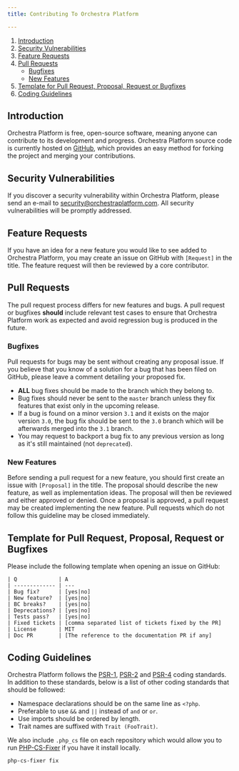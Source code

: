 ```yaml
---
title: Contributing To Orchestra Platform

---
```


1. [Introduction](#introduction)
2. [Security Vulnerabilities](#security-vulnerabilities)
3. [Feature Requests](#feature-requests)
4. [Pull Requests](#pull-requests)
    - [Bugfixes](#pr-for-bugfixes)
    - [New Features](#pr-for-new-features)
5. [Template for Pull Request, Proposal, Request or Bugfixes](#templates)
6. [Coding Guidelines](#coding-guidelines)

<a name="introduction"></a>
## Introduction

Orchestra Platform is free, open-source software, meaning anyone can contribute to its development and progress. Orchestra Platform source code is currently hosted on [GitHub](https://github.com), which provides an easy method for forking the project and merging your contributions.

<a name="security-vulnerabilities"></a>
## Security Vulnerabilities

If you discover a security vulnerability within Orchestra Platform, please send an e-mail to security@orchestraplatform.com. All security vulnerabilities will be promptly addressed.

<a name="feature-requests"></a>
## Feature Requests

If you have an idea for a new feature you would like to see added to Orchestra Platform, you may create an issue on GitHub with `[Request]` in the title. The feature request will then be reviewed by a core contributor.

<a name="pull-requests"></a>
## Pull Requests

The pull request process differs for new features and bugs. A pull request or bugfixes **should** include relevant test cases to ensure that Orchestra Platform work as expected and avoid regression bug is produced in the future.

<a name="pr-for-bugfixes"></a>
### Bugfixes

Pull requests for bugs may be sent without creating any proposal issue. If you believe that you know of a solution for a bug that has been filed on GitHub, please leave a comment detailing your proposed fix.

* **ALL** bug fixes should be made to the branch which they belong to.
* Bug fixes should never be sent to the `master` branch unless they fix features that exist only in the upcoming release.
* If a bug is found on a minor version `3.1` and it exists on the major version `3.0`, the bug fix should be sent to the `3.0` branch which will be afterwards merged into the `3.1` branch.
* You may request to backport a bug fix to any previous version as long as it's still maintained (not `deprecated`).

<a name="pr-for-new-features"></a>
### New Features

Before sending a pull request for a new feature, you should first create an issue with `[Proposal]` in the title. The proposal should describe the new feature, as well as implementation ideas. The proposal will then be reviewed and either approved or denied. Once a proposal is approved, a pull request may be created implementing the new feature. Pull requests which do not follow this guideline may be closed immediately.


<a name="templates"></a>
## Template for Pull Request, Proposal, Request or Bugfixes

Please include the following template when opening an issue on GitHub:

    | Q             | A
    | ------------- | ---
    | Bug fix?      | [yes|no]
    | New feature?  | [yes|no]
    | BC breaks?    | [yes|no]
    | Deprecations? | [yes|no]
    | Tests pass?   | [yes|no]
    | Fixed tickets | [comma separated list of tickets fixed by the PR]
    | License       | MIT
    | Doc PR        | [The reference to the documentation PR if any]

<a name="coding-guidelines"></a>
## Coding Guidelines

Orchestra Platform follows the [PSR-1](https://github.com/php-fig/fig-standards/blob/master/accepted/PSR-1-basic-coding-standard.md), [PSR-2](https://github.com/php-fig/fig-standards/blob/master/accepted/PSR-2-coding-style-guide.md) and [PSR-4](https://github.com/php-fig/fig-standards/blob/master/accepted/PSR-4-autoloader.md) coding standards. In addition to these standards, below is a list of other coding standards that should be followed:

* Namespace declarations should be on the same line as `<?php`.
* Preferable to use `&&` and `||` instead of `and` or `or`.
* Use imports should be ordered by length.
* Trait names are suffixed with `Trait (FooTrait)`.

We also include `.php_cs` file on each repository which would allow you to run [PHP-CS-Fixer](https://github.com/FriendsOfPHP/PHP-CS-Fixer) if you have it install locally.

    php-cs-fixer fix
